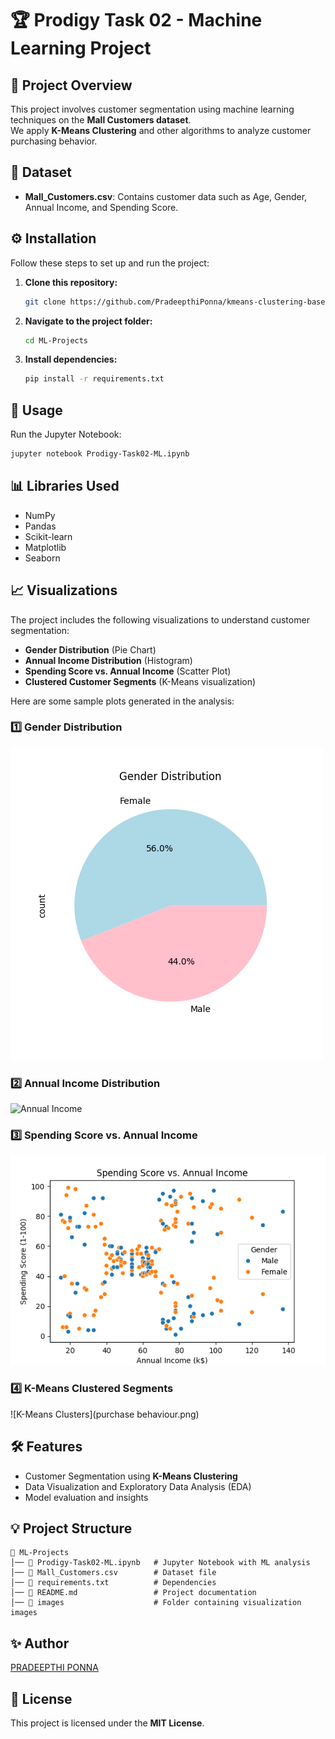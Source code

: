 # 🏆 Prodigy Task 02 - Machine Learning Project

## 📌 Project Overview  
This project involves customer segmentation using machine learning techniques on the **Mall Customers dataset**.  
We apply **K-Means Clustering** and other algorithms to analyze customer purchasing behavior.


## 📂 Dataset  
- **Mall_Customers.csv**: Contains customer data such as Age, Gender, Annual Income, and Spending Score.  

## ⚙️ Installation  
Follow these steps to set up and run the project:  

1. **Clone this repository:**  
   ```sh
   git clone https://github.com/PradeepthiPonna/kmeans-clustering-based-on-customers-purchase-behaviour
   ```

2. **Navigate to the project folder:**  
   ```sh
   cd ML-Projects
   ```

3. **Install dependencies:**  
   ```sh
   pip install -r requirements.txt
   ```

## 🚀 Usage  
Run the Jupyter Notebook:  
```sh
jupyter notebook Prodigy-Task02-ML.ipynb
```

## 📊 Libraries Used  
- NumPy  
- Pandas  
- Scikit-learn  
- Matplotlib  
- Seaborn  

## 📈 Visualizations  
The project includes the following visualizations to understand customer segmentation:  
- **Gender Distribution** (Pie Chart)  
- **Annual Income Distribution** (Histogram)  
- **Spending Score vs. Annual Income** (Scatter Plot)  
- **Clustered Customer Segments** (K-Means visualization)  

Here are some sample plots generated in the analysis:  

### **1️⃣ Gender Distribution**  
![Gender Distribution](gender_distribution.png)  

### **2️⃣ Annual Income Distribution**  
![Annual Income](annual_income.png)  

### **3️⃣ Spending Score vs. Annual Income**  
![Spending Score vs. Income](spending_vs_income.png)  

### **4️⃣ K-Means Clustered Segments**  
![K-Means Clusters](purchase behaviour.png)  


## 🛠️ Features  
- Customer Segmentation using **K-Means Clustering**  
- Data Visualization and Exploratory Data Analysis (EDA)  
- Model evaluation and insights  

## 💡 Project Structure  
```
📁 ML-Projects  
│── 📄 Prodigy-Task02-ML.ipynb   # Jupyter Notebook with ML analysis  
│── 📄 Mall_Customers.csv        # Dataset file  
│── 📄 requirements.txt          # Dependencies  
│── 📄 README.md                 # Project documentation  
│── 📁 images                    # Folder containing visualization images  
```

## ✨ Author  
[PRADEEPTHI PONNA](https://github.com/PradeepthiPonna)

## 📜 License  
This project is licensed under the **MIT License**.  

